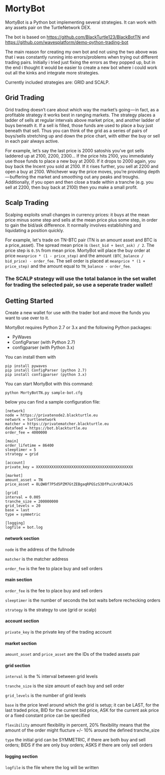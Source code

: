 # MortyBot

MortyBot is a Python bot implementing several strategies. It can work with any assets pair on the TurtleNetwork DEX.

The bot is based on https://github.com/BlackTurtle123/BlackBotTN and https://github.com/wavesplatform/demo-python-trading-bot

The main reason for creating my own bot and not using the two above was that i was constantly running into errors/problems when trying out different trading pairs. Initially i tried just fixing the errors as they popped up, but in the end i thought it would be easier to create a new bot where i could work out all the kinks and integrate more strategies.

Currently included strategies are: GRID and SCALP.

## Grid Trading
Grid trading doesn’t care about which way the market’s going — in fact, as a profitable strategy it works best in ranging markets. The strategy places a ladder of sells at regular intervals above market price, and another ladder of buys beneath it. If a sell is filled, those funds are used to place a buy just beneath that sell. Thus you can think of the grid as a series of pairs of buys/sells stretching up and down the price chart, with either the buy or sell in each pair always active.

For example, let’s say the last price is 2000 satoshis you’ve got sells laddered up at 2100, 2200, 2300… If the price hits 2100, you immediately use those funds to place a new buy at 2000. If it drops to 2000 again, you buy back the Incent you sold at 2100. If it rises further, you sell at 2200 and open a buy at 2100. Whichever way the price moves, you’re providing depth — buffering the market and smoothing out any peaks and troughs. Additionally, if you open and then close a trade within a tranche (e.g. you sell at 2200, then buy back at 2100) then you make a small profit.

## Scalp Trading
Scalping exploits small changes in currency prices: it buys at the mean price minus some step and sells at the mean price plus some step, in order to gain the bid/ask difference. It normally involves establishing and liquidating a position quickly.

For example, let's trade on TN-BTC pair (TN is an amount asset and BTC is a price_asset). The spread mean price is ```(best_bid + best_ask) / 2```. The price step is ```0.5%``` from mean price. MortyBot will place the buy order at price ```meanprice * (1 - price_step)``` and the amount ```(BTC_balance / bid_price) - order_fee```. The sell order is placed at ```meanprice * (1 + price_step)``` and the amount equal to ```TN_balance - order_fee```.
### The SCALP strategy will use the total balance in the set wallet for trading the selected pair, so use a seperate trader wallet!

## Getting Started

Create a new wallet for use with the trader bot and move the funds you want to use over to it.

MortyBot requires Python 2.7 or 3.x and the following Python packages:

* PyWaves
* ConfigParser (with Python 2.7)
* configparser (with Python 3.x)

You can install them with

```
pip install pywaves
pip install ConfigParser (python 2.7)
pip install configparser (python 3.x)
```

You can start MortyBot with this command:

```
python MortyBotTN.py sample-bot.cfg
```

below you can find a sample configuration file:
```
[network]
node = https://privatenode2.blackturtle.eu
network = turtlenetwork
matcher = https://privatematcher.blackturtle.eu
datafeed = https://bot.blackturtle.eu
order_fee = 4000000

[main]
order_lifetime = 86400 
sleeptimer = 5 
strategy = grid

[account]
private_key = XXXXXXXXXXXXXXXXXXXXXXXXXXXXXXXXXXXXXXXXXXXX

[market]
amount_asset = TN
price_asset = 8LQW8f7P5d5PZM7GtZEBgaqRPGSzS3DfPuiXrURJ4AJS

[grid]
interval = 0.005
tranche_size = 200000000
grid_levels = 20
base = last
type = symmetric
 
[logging]
logfile = bot.log
```

#### network section
```node``` is the address of the fullnode

```matcher``` is the matcher address

```order_fee``` is the fee to place buy and sell orders

#### main section
```order_fee``` is the fee to place buy and sell orders

```sleeptimer``` is the number of seconds the bot waits before rechecking orders

```strategy``` is the strategy to use (grid or scalp)

#### account section
```private_key``` is the private key of the trading account

#### market section
```amount_asset``` and ```price_asset``` are the IDs of the traded assets pair

#### grid section
```interval``` is the % interval between grid levels

```tranche_size``` is the size amount of each buy and sell order

```grid_levels``` is the number of grid levels

```base``` is the price level around which the grid is setup; it can be LAST, for the last traded price, BID for the current bid price, ASK for the current ask price or a fixed constant price can be specified

```flexibility``` amount flexibility in percent, 20% flexibility means that the amount of the order might flucture +/- 10% around the defined tranche_size

```type``` the initial grid can be SYMMETRIC, if there are both buy and sell orders; BIDS if the are only buy orders; ASKS if there are only sell orders

#### logging section
```logfile``` is the file where the log will be written

